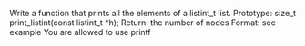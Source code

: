 Write a function that prints all the elements of a listint_t list. Prototype: size_t print_listint(const listint_t *h); Return: the number of nodes Format: see example You are allowed to use printf
